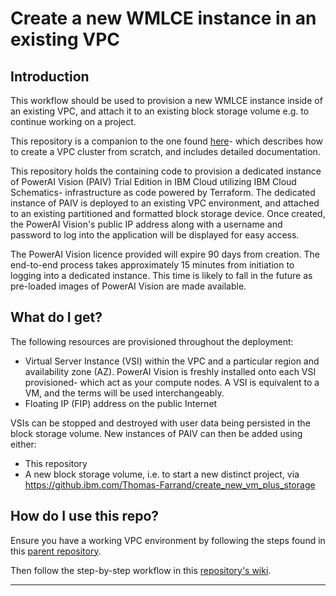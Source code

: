 # Create a new WMLCE instance in an existing VPC

## Introduction
This workflow should be used to provision a new WMLCE instance inside of an existing VPC, and attach it to an existing block storage volume e.g. to continue working on a project.

This repository is a companion to the one found [here](https://github.ibm.com/Thomas-Farrand/create_vpc_cluster)- which describes how to create a VPC cluster from scratch, and includes detailed documentation. 

This repository holds the containing code to provision a dedicated instance of PowerAI Vision (PAIV) Trial Edition in IBM Cloud utilizing IBM Cloud Schematics- infrastructure as code powered by Terraform. The dedicated instance of PAIV is deployed to an existing VPC environment, and attached to an existing partitioned and formatted block storage device. Once created, the PowerAI Vision's public IP address along with a username and password to log into the application will be displayed for easy access. 

The PowerAI Vision licence provided will expire 90 days from creation. The end-to-end process takes approximately 15 minutes from initiation to logging into a dedicated instance. This time is likely to fall in the future as pre-loaded images of PowerAI Vision are made available. 

## What do I get?
The following resources are provisioned throughout the deployment:

* Virtual Server Instance (VSI) within the VPC and a particular region and availability zone (AZ). PowerAI Vision is freshly installed onto each VSI provisioned- which act as your compute nodes. A VSI is equivalent to a VM, and the terms will be used interchangeably. 
* Floating IP (FIP) address on the public Internet

VSIs can be stopped and destroyed with user data being persisted in the block storage volume. New instances of PAIV can then be added using either:
* This repository
* A new block storage volume, i.e. to start a new distinct project, via 
https://github.ibm.com/Thomas-Farrand/create_new_vm_plus_storage

## How do I use this repo?
Ensure you have a working VPC environment by following the steps found in this [parent repository](https://github.ibm.com/Thomas-Farrand/create_vpc_cluster).

Then follow the step-by-step workflow in this [repository's wiki](https://github.ibm.com/Thomas-Farrand/create_new_vm/wiki/Guide:-Add-a-New-PowerAI-Vision-Instance).

-------------------------------------------------------------------------------------------------------------------------------
